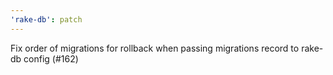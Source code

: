 ```yaml
---
'rake-db': patch
---
```


Fix order of migrations for rollback when passing migrations record to rake-db config (#162)
